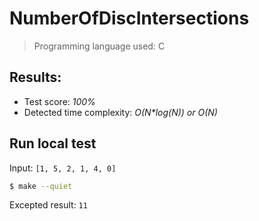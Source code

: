 # NumberOfDiscIntersections

> Programming language used: C

## Results:

* Test score: _100%_
* Detected time complexity: _O(N*log(N)) or O(N)_

## Run local test

Input: `[1, 5, 2, 1, 4, 0]`

```sh
$ make --quiet
```

Excepted result: `11`
